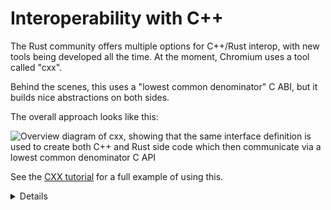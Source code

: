 # Interoperability with C++

The Rust community offers multiple options for C++/Rust interop, with new tools
being developed all the time. At the moment, Chromium uses a tool called "cxx".

Behind the scenes, this uses a "lowest common denominator" C ABI, but it builds
nice abstractions on both sides.

The overall approach looks like this:

<img src="../android/interoperability/cpp/overview.svg" alt="Overview diagram of cxx, showing that the same interface definition is used to create both C++ and Rust side code which then communicate via a lowest common denominator C API">

See the [CXX tutorial][1] for a full example of using this.


<details>
Students may ask - why do we still need `allow_unsafe = true`?

The broad answer is that no C/C++ code is "safe" by the normal Rust standards.
Calling back and forth to C/C++ from Rust may do arbitrary things to memory, and
compromise the safety of Rust's own data layouts. Presence of _too many_
`unsafe` keywords in C/C++ interop can harm the signal-to-noise ratio of
such a keyword, and is [controversial][3], but strictly, bringing any foreign
code into a Rust binary can cause unexpected behavior from Rust's perspective.

The narrow answer lies in the diagram at the top of this page - behind the
scenes, cxx generates Rust `unsafe` and `extern "C"` functions just like
we did manually in the previous section.
</details>

[1]: https://cxx.rs/tutorial.html
[2]: https://cxx.rs/bindings.html
[3]: https://steveklabnik.com/writing/the-cxx-debate